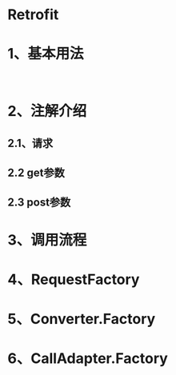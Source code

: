 # Retrofit

# 1、基本用法

​     

# 2、注解介绍

## 2.1、请求



## 2.2 get参数



## 2.3 post参数



# 3、调用流程



# 4、RequestFactory



# 5、Converter.Factory



# 6、CallAdapter.Factory